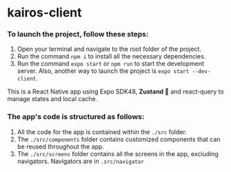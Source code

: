 # kairos-client

### To launch the project, follow these steps:
1. Open your terminal and navigate to the root folder of the project.
2. Run the command `npm i` to install all the necessary dependencies.
3. Run the command `expo start` or `npm run` to start the development server. Also, another way to launch the project is  `expo start --dev-client`.

This is a React Native app using Expo SDK48, **Zustand 🥳** and react-query to manage states and local cache.


### The app's code is structured as follows:

1. All the code for the app is contained within the `./src` folder.
2. The `./src/components` folder contains customized components that can be reused throughout the app.
3. The `./src/screens` folder contains all the screens in the app, excluding navigators. Navigators are in `.src/navigator`

